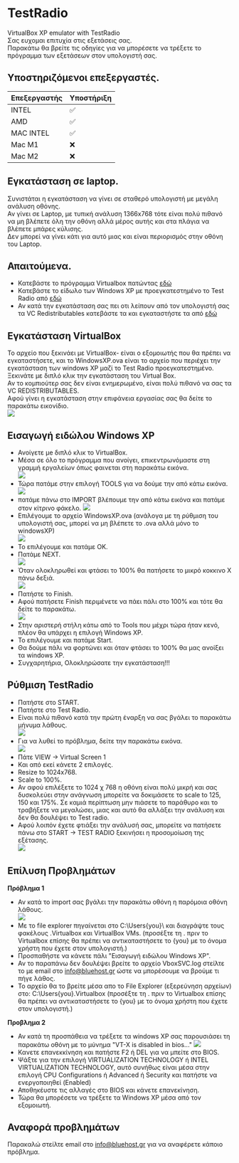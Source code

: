 # TestRadio
VirtualBox XP emulator with TestRadio  
Σας ευχομαι επιτυχία στις εξετάσεις σας.  
Παρακάτω θα βρείτε τις οδηγίες για να μπορέσετε να τρέξετε το πρόγραμμα των εξετάσεων στον υπολογιστή σας.

## Υποστηριζόμενοι επεξεργαστές.

| Επεξεργαστής | Υποστήριξη    |
| ------- | ------------------ |
| ΙNTEL   | :white_check_mark: |
| AMD   | :white_check_mark: |
| MAC INTEL | :white_check_mark: |
| Mac Μ1  | :x:                |
| Mac Μ2  | :x:                |

## **Εγκατάσταση σε laptop.**
Συνιστάται η εγκατάσταση να γίνει σε σταθερό υπολογιστή με μεγάλη ανάλυση οθόνης.  
Αν γίνει σε Laptop, με τυπική ανάλυση 1366x768 τότε είναι πολύ πιθανό να μη βλέπετε όλη την οθόνη αλλά μέρος αυτής και στα πλάγια να βλέπετε μπάρες κύλισης.  
Δεν μπορεί να γίνει κάτι για αυτό μιας και είναι περιορισμός στην οθόνη του Laptop.

## **Απαιτούμενα.**
- Κατεβάστε το πρόγραμμα Virtualbox πατώντας [εδώ](https://github.com/alinakis/TestRadio/releases/download/v.1.0.1/VirtualBox-7.0.6-155176-Win.exe)
- Κατεβάστε το είδωλο των Windows XP με προεγκατεστημένο το Test Radio από [εδώ](https://github.com/alinakis/TestRadio/releases/download/v.1.0.1/WindowsXP.ova)  
- Αν κατά την εγκατάσταση σας πει οτι λείπουν από τον υπολογιστή σας τα VC Redistributables κατεβάστε τα και εγκαταστήστε τα από [εδώ](https://github.com/alinakis/TestRadio/releases/download/v.1.0.1/VC_redist.x64.exe)  

## **Εγκατάσταση VirtualBox**
Το αρχείο που ξεκινάει με VirtualBox- είναι ο εξομοιωτής που θα πρέπει να εγκαταστήσετε, και το WindowsXP.ova είναι το αρχείο που περιέχει την εγκατάσταση των windows XP μαζί το Test Radio προεγκατεστημένο.  
Ξεκινάτε με διπλό κλικ την εγκατάσταση του Virtual Box.  
Αν το κομπιούτερ σας δεν είναι ενημερωμένο, είναι πολύ πιθανό να σας τα VC REDISTRIBUTABLES.  
Αφού γίνει η εγκατάσταση στην επιφάνεια εργασίας σας θα δείτε το παρακάτω εικονίδιο.  
![](https://github.com/alinakis/TestRadio/blob/main/images/01.jpg)  

## **Εισαγωγή ειδώλου Windows XP**
- Ανοίγετε μe διπλό κλικ το VirtualBox.
- Μέσα σε όλο το πρόγραμμα που ανοίγει, επικεντρωνόμαστε στη γραμμή εργαλείων όπως φαινεται στη παρακάτω εικόνα.  
 ![](https://github.com/alinakis/TestRadio/blob/main/images/03.jpg)  
- Τώρα πατάμε στην επιλογή TOOLS για να δούμε την από κάτω εικόνα.  
 ![](https://github.com/alinakis/TestRadio/blob/main/images/04.jpg)  
- πατάμε πάνω στο IMPORT βλέπουμε την από κάτω εικόνα και πατάμε στον κίτρινο φάκελο.
 ![](https://github.com/alinakis/TestRadio/blob/main/images/05.jpg)  
- Επιλέγουμε το αρχείο WindowsXP.ova (ανάλογα με τη ρύθμιση του υπολογιστή σας, μπορεί να μη βλέπετε το .ova αλλά μόνο το windowsXP)    
![](https://github.com/alinakis/TestRadio/blob/main/images/06.jpg)  
- Το επιλέγουμε και πατάμε OK.  
- Πατάμε NEXT.  
![](https://github.com/alinakis/TestRadio/blob/main/images/07.jpg)  
- Όταν ολοκληρωθεί και φτάσει το 100% θα πατήσετε το μικρό κοκκινο X πάνω δεξιά.  
![](https://github.com/alinakis/TestRadio/blob/main/images/08.jpg)  
- Πατήστε το Finish.  
- Αφού πατήσετε Finish περιμένετε να πάει πάλι στο 100% και τότε θα δείτε το παρακάτω.  
![](https://github.com/alinakis/TestRadio/blob/main/images/10.jpg)  
- Στην αριστερή στήλη κάτω από το Tools που μέχρι τώρα ήταν κενό, πλέον θα υπάρχει η επιλογή Windows XP.  
- Το επιλέγουμε και πατάμε Start.  
- Θα δούμε πάλι να φορτώνει και όταν φτάσει το 100% θα μας ανοίξει τα windows XP.  
- Συγχαρητήρια, Ολοκληρώσατε την εγκατάσταση!!!  

## **Ρύθμιση TestRadio**  
- Πατήστε στο START.  
- Πατήστε στο Test Radio.  
- Είναι πολύ πιθανό κατά την πρώτη έναρξη να σας βγάλει το παρακάτω μήνυμα λάθους.  
![](https://github.com/alinakis/TestRadio/blob/main/images/12.jpg)  
- Για να λυθεί το πρόβλημα, δείτε την παρακάτω εικόνα.  
![](https://github.com/alinakis/TestRadio/blob/main/images/13.jpg) 
- Πάτε VIEW -> Virtual Screen 1  
- Και από εκεί κάνετε 2 επιλογές.
- Resize to 1024x768.
- Scale to 100%.
- Αν αφού επιλέξετε το 1024 χ 768 η οθόνη είναι πολύ μικρή και σας δυσκολεύει στην ανάγνωση μπορείτε να δοκιμάσετε το scale to 125, 150 και 175%. Σε καμιά περίπτωση μην πιάσετε το παράθυρο και το τραβήξετε να μεγαλώσει, μιας και αυτό θα αλλάξει την ανάλυση και δεν θα δουλέψει το Test radio.  
- Αφού λοιπόν έχετε φτιάξει την ανάλυσή σας, μπορείτε να πατήσετε πάνω στο START -> TEST RADIO ξεκινήσει η προσομοίωση της εξέτασης.  
![](https://github.com/alinakis/TestRadio/blob/main/images/14.jpg) 

## **Επίλυση Προβλημάτων**

**Πρόβλημα 1**
- Αν κατά το import σας βγάλει την παρακάτω οθόνη η παρόμοια οθόνη λάθους.  
![](https://github.com/alinakis/TestRadio/blob/main/images/15.jpg)  
- Με το file explorer πηγαίνεται στο C:\Users\{you}\ και διαγράψτε τους φακέλους .Virtualbox και VirtualBox VMs. (προσέξτε τη . πριν το Virtualbox επίσης θα πρέπει να αντικαταστήσετε το {you} με το όνομα χρήστη που έχετε στον υπολογιστή.)  
- Προσπαθήστε να κάνετε πάλι "Εισαγωγή ειδώλου Windows XP".  
- Αν το παραπάνω δεν δουλέψει βρείτε το αρχείο VboxSVC.log στείλτε το με email στο info@bluehost.gr ώστε να μπορέσουμε να βρούμε τι πήγε λάθος.  
- Το αρχείο θα το βρείτε μέσα απο τo File Explorer (εξερεύνηση αρχείων) στο: C:\Users\{you}\.Virtualbox  (προσέξτε τη . πριν το Virtualbox επίσης θα πρέπει να αντικαταστήσετε το {you} με το όνομα χρήστη που έχετε στον υπολογιστή.)

**Προβλημα 2**
- Αν κατά τη προσπάθεια να τρέξετε τα windows XP σας παρουσιάσει τη παρακάτω οθόνη με το μύνημα "VT-X is disabled in bios..."
![](https://github.com/alinakis/TestRadio/blob/main/images/16.jpg) 
- Κανετε επανεκκίνηση και πατήστε F2 ή DEL για να μπείτε στο BIOS.
- Ψάξτε για την επιλογή VIRTUALIZATION TECHNOLOGY ή INTEL VIRTUALIZATION TECHNOLOGY, αυτό συνήθως είναι μέσα στην επιλογή CPU Configurations ή Advanced ή Security και πατήστε να ενεργοποιηθεί (Enabled)
- Αποθηκέυστε τις αλλαγές στο BIOS και κάνετε επανεκίνηση. 
- Τώρα θα μπορέσετε να τρέξετε τα Windows XP μέσα από τον εξομοιωτή.



## Αναφορά προβλημάτων  
Παρακαλώ στείλτε email στο info@bluehost.gr για να αναφέρετε κάποιο πρόβλημα.
